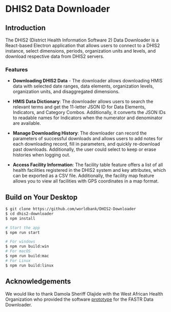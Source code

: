 # DHIS2 Data Downloader

## Introduction

The DHIS2 (District Health Information Software 2) Data Downloader is a React-based Electron application that allows users to connect to a DHIS2 instance, select dimensions, periods, organization units and levels, and download respective data from DHIS2 servers.

### Features

- **Downloading DHIS2 Data** - The downloader allows downloading HMIS data with selected date ranges, data elements, organization levels, organization units, and disaggregated dimensions.

- **HMIS Data Dictionary**: The downloader allows users to search the relevant terms and get the 11-letter JSON ID for Data Elements, Indicators, and Category Combos. Additionally, it converts the JSON IDs to readable names for Indicators when the numerator and denominator are available.

- **Manage Downloading History**: The downloader can record the parameters of successful downloads and allows users to add notes for each downloading record, fill in parameters, and quickly re-download past downloads. Additionally, the user could select to keep or erase histories when logging out.

- **Access Facility Information**: The facility table feature offers a list of all health facilities registered in the DHIS2 system and key attributes, which can be exported as a CSV file. Additionally, the facility map feature allows you to view all facilities with GPS coordinates in a map format.

## Build on Your Desktop

```bash
$ git clone https://github.com/worldbank/DHIS2-Downloader
$ cd dhis2-downloader
$ npm install

# Start the app
$ npm run start

# For windows
$ npm run build:win
# For macOS
$ npm run build:mac
# For Linux
$ npm run build:linux
```

## Acknowledgements

We would like to thank Damola Sheriff Olajide with the West African Health Organization who provided the software [prototype](https://github.com/dolajide/dhis2-poc) for the FASTR Data Downloader.
